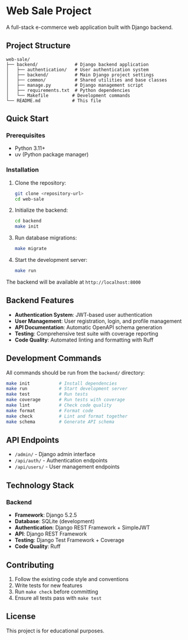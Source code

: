 # Web Sale Project

A full-stack e-commerce web application built with Django backend.

## Project Structure

```
web-sale/
├── backend/              # Django backend application
│   ├── authentication/   # User authentication system
│   ├── backend/          # Main Django project settings
│   ├── common/           # Shared utilities and base classes
│   ├── manage.py         # Django management script
│   ├── requirements.txt  # Python dependencies
│   └── Makefile         # Development commands
└── README.md            # This file
```

## Quick Start

### Prerequisites

- Python 3.11+
- uv (Python package manager)

### Installation

1. Clone the repository:
   ```bash
   git clone <repository-url>
   cd web-sale
   ```

2. Initialize the backend:
   ```bash
   cd backend
   make init
   ```

3. Run database migrations:
   ```bash
   make migrate
   ```

4. Start the development server:
   ```bash
   make run
   ```

The backend will be available at `http://localhost:8000`

## Backend Features

- **Authentication System**: JWT-based user authentication
- **User Management**: User registration, login, and profile management
- **API Documentation**: Automatic OpenAPI schema generation
- **Testing**: Comprehensive test suite with coverage reporting
- **Code Quality**: Automated linting and formatting with Ruff

## Development Commands

All commands should be run from the `backend/` directory:

```bash
make init           # Install dependencies
make run            # Start development server
make test           # Run tests
make coverage       # Run tests with coverage
make lint           # Check code quality
make format         # Format code
make check          # Lint and format together
make schema         # Generate API schema
```

## API Endpoints

- `/admin/` - Django admin interface
- `/api/auth/` - Authentication endpoints
- `/api/users/` - User management endpoints

## Technology Stack

### Backend
- **Framework**: Django 5.2.5
- **Database**: SQLite (development)
- **Authentication**: Django REST Framework + SimpleJWT
- **API**: Django REST Framework
- **Testing**: Django Test Framework + Coverage
- **Code Quality**: Ruff

## Contributing

1. Follow the existing code style and conventions
2. Write tests for new features
3. Run `make check` before committing
4. Ensure all tests pass with `make test`

## License

This project is for educational purposes.